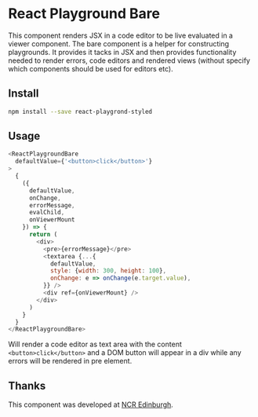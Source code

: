 # React Playground Bare

This component renders JSX in a code editor to be live evaluated in a viewer
component. The bare component is a helper for constructing playgrounds. It
provides it tacks in JSX and then provides functionality needed to render
errors, code editors and rendered views (without specify which components should
be used for editors etc).  

## Install

```bash
npm install --save react-playgrond-styled
```

## Usage

```javascript
<ReactPlaygroundBare
  defaultValue={'<button>click</button>'}
>
  {
    ({
      defaultValue,
      onChange,
      errorMessage,
      evalChild,
      onViewerMount
    }) => {
      return (
        <div>
          <pre>{errorMessage}</pre>
          <textarea {...{
            defaultValue,
            style: {width: 300, height: 100},
            onChange: e => onChange(e.target.value),
          }} />
          <div ref={onViewerMount} />
        </div>
      )
    }
  }
</ReactPlaygroundBare>
```

Will render a code editor as text area with the content `<button>click</button>`
and a DOM button will appear in a div while any errors will be rendered in pre
element.

## Thanks

This component was developed at [NCR Edinburgh](http://ncredinburgh.com).
